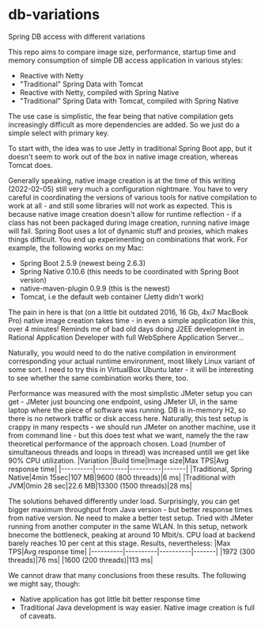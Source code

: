# db-variations
Spring DB access with different variations

This repo aims to compare image size, performance, startup time and memory consumption of simple DB access application in various styles:
* Reactive with Netty
* "Traditional" Spring Data with Tomcat
* Reactive with Netty, compiled with Spring Native
* "Traditional" Spring Data with Tomcat, compiled with Spring Native

The use case is simplistic, the fear being that native compilation gets increasingly difficult as more dependencies are added. So we just do a simple select with primary key.

To start with, the idea was to use Jetty in traditional Spring Boot app, but it doesn't seem to work out of the box in native image creation, whereas Tomcat does.

Generally speaking, native image creation is at the time of this writing (2022-02-05) still very much a configuration nightmare. You have to very careful in coordinating the versions of various tools for native compilation to work at all - and still some libraries will not work as expected. This is because native image creation doesn't allow for runtime reflection - if a class has not been packaged during image creation, running native image will fail. Spring Boot uses a lot of dynamic stuff and proxies, which makes things difficult. You end up experimenting on combinations that work. For example, the following works on my Mac:
* Spring Boot 2.5.9 (newest being 2.6.3)
* Spring Native 0.10.6 (this needs to be coordinated with Spring Boot version)
* native-maven-plugin 0.9.9 (this is the newest)
* Tomcat, i.e the default web container (Jetty didn't work)

The pain in here is that (on a little bit outdated 2016, 16 Gb, 4xi7 MacBook Pro) native image creation takes time - in even a simple application like this, over 4 minutes! Reminds me of bad old days doing J2EE development in Rational Application Developer with full WebSphere Application Server...

Naturally, you would need to do the native compilation in environment corresponding your actual runtime environment, most likely Linux variant of some sort. I need to try this in VirtualBox Ubuntu later - it will be interesting to see whether the same combination works there, too.

Performance was measured with the most simplistic JMeter setup you can get - JMeter just bouncing one endpoint, using JMeter UI, in the same laptop where the piece of software was running. DB is in-memory H2, so there is no network traffic or disk access here. Naturally, this test setup is crappy in many respects - we should run JMeter on another machine, use it from command line - but this does test what we want, namely the the raw theoretical performance of the approach chosen. Load (number of simultaneous threads and loops in thread) was increased untill we get like 90% CPU utilization.
|Variation |Build time|Image size|Max TPS|Avg response time|
|----------|----------|----------|-------|
|Traditional, Spring Native|4min 15sec|107 MB|9600 (800 threads)|6 ms|
|Traditional with JVM|0min 28 sec|22.6 MB|13300 (1500 threads)|28 ms|

The solutions behaved differently under load. Surprisingly, you can get bigger maximum throughput from Java version - but better response times from native version. Ne need to make a better test setup. Tried with JMeter running from another computer in the same WLAN. In this setup, network bnecome the bottleneck, peaking at around 10 Mbit/s. CPU load at backend barely reaches 10 per cent at this stage. Results, nevertheless:
|Max TPS|Avg response time|
|----------|----------|----------|-------|
|1972 (300 threads)|76 ms|
|1600 (200 threads)|113 ms|

We cannot draw that many conclusions from these results. The following we might say, though:
* Native application has got little bit better response time
* Traditional Java development is way easier. Native image creation is full of caveats.